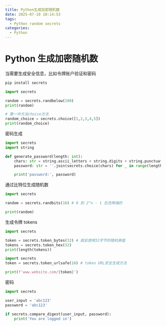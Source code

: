 ```yaml
---
title: Python生成加密随机数
date: 2025-07-10 10:14:53
tags:
  - Python random secrets
categories:
  - Python
---
```


# Python 生成加密随机数

当需要生成安全信息，比如令牌账户验证和密码

```bash
pip install secrets
```

```python
import secrets

random = secrets.randbelow(100)
print(random)
```

```python
# 第一中方法choice方法
random_choice = secrets.choice([1,2,3,4,5])
print(random_choice)
```

密码生成

```python
import secrets
import string

def generate_password(length: int):
    chars: str = string.ascii_letters + string.digits + string.punctuation
    password: str = ''.join(secrets.choice(chars) for _ in range(length))

    print('password:', password)
```

通过比特位生成随机数

```python
import secrets

random = secrets.randbits(16) # 0 到 2^n - 1 包含两端的

print(random)
```

生成令牌 tokens

```python
import secrets

token = secrets.token_bytes(32) # 就会使用32字节的随机熵值
tokens = secrets.token_hex(32)
print(length(tokens))
```

```python
import secrets
token = secrets.token_urlsafe(16) # token URL安全生成方法

print(f'www.website.com/{token}')
```

密码

```python
import secrets

user_input = 'abc123'
password = 'abc123'

if secrets.compare_digest(user_input, password):
    print('You are logged in')
```
